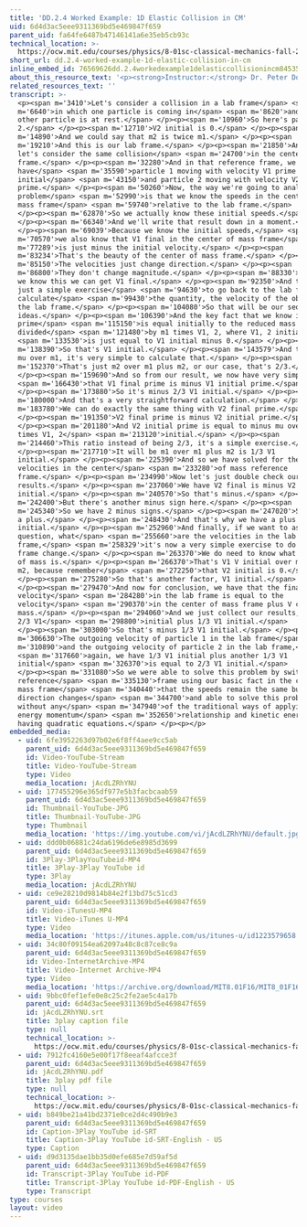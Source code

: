 ```yaml
---
title: 'DD.2.4 Worked Example: 1D Elastic Collision in CM'
uid: 6d4d3ac5eee9311369bd5e469847f659
parent_uid: fa64fe6487b47146141a6e35eb5cb93c
technical_location: >-
  https://ocw.mit.edu/courses/physics/8-01sc-classical-mechanics-fall-2016/week-9-collision-theory/dd.2.4-worked-example-1d-elastic-collision-in-cm/dd.2.4-worked-example-1d-elastic-collision-in-cm
short_url: dd.2.4-worked-example-1d-elastic-collision-in-cm
inline_embed_id: 76569626dd.2.4workedexample1delasticcollisionincm84535664
about_this_resource_text: '<p><strong>Instructor:</strong> Dr. Peter Dourmashkin</p>'
related_resources_text: ''
transcript: >-
  <p><span m='3410'>Let's consider a collision in a lab frame</span> <span
  m='6640'>in which one particle is coming in</span> <span m='8620'>and the
  other particle is at rest.</span> </p><p><span m='10960'>So here's particle
  2.</span> </p><p><span m='12710'>V2 initial is 0.</span> </p><p><span
  m='14890'>And we could say that m2 is twice m1.</span> </p><p><span
  m='19210'>And this is our lab frame.</span> </p><p><span m='21850'>And now
  let's consider the same collision</span> <span m='24700'>in the center of mass
  frame.</span> </p><p><span m='32280'>And in that reference frame, we
  have</span> <span m='35590'>particle 1 moving with velocity V1 prime
  initial</span> <span m='43150'>and particle 2 moving with velocity V2 initial
  prime.</span> </p><p><span m='50260'>Now, the way we're going to analyze this
  problem</span> <span m='52990'>is that we know the speeds in the center of
  mass frame</span> <span m='59740'>relative to the lab frame.</span>
  </p><p><span m='62870'>So we actually know these initial speeds.</span>
  </p><p><span m='66340'>And we'll write that result down in a moment.</span>
  </p><p><span m='69039'>Because we know the initial speeds,</span> <span
  m='70570'>we also know that V1 final in the center of mass frame</span> <span
  m='77289'>is just minus the initial velocity.</span> </p><p><span
  m='83234'>That's the beauty of the center of mass frame.</span> </p><p><span
  m='85150'>The velocities just change direction.</span> </p><p><span
  m='86800'>They don't change magnitude.</span> </p><p><span m='88330'>Because
  we know this we can get V1 final.</span> </p><p><span m='92350'>And then it's
  just a simple exercise</span> <span m='94630'>to go back to the lab frame to
  calculate</span> <span m='99430'>the quantity, the velocity of the object 1 in
  the lab frame.</span> </p><p><span m='104080'>So that will be our sequence of
  ideas.</span> </p><p><span m='106390'>And the key fact that we know is that V1
  prime</span> <span m='115150'>is equal initially to the reduced mass
  divided</span> <span m='121480'>by m1 times V1, 2, where V1, 2 initial</span>
  <span m='133530'>is just equal to V1 initial minus 0.</span> </p><p><span
  m='138390'>So that's V1 initial.</span> </p><p><span m='143579'>And the ratio,
  mu over m1, it's very simple to calculate that.</span> </p><p><span
  m='152370'>That's just m2 over m1 plus m2, or our case, that's 2/3.</span>
  </p><p><span m='159690'>And so from our result, we now have very simply</span>
  <span m='166430'>that V1 final prime is minus V1 initial prime.</span>
  </p><p><span m='173880'>So it's minus 2/3 V1 initial.</span> </p><p><span
  m='180000'>And that's a very straightforward calculation.</span> </p><p><span
  m='183780'>We can do exactly the same thing with V2 final prime.</span>
  </p><p><span m='191350'>V2 final prime is minus V2 initial prime.</span>
  </p><p><span m='201180'>And V2 initial prime is equal to minus mu over m2
  times V1, 2</span> <span m='213120'>initial.</span> </p><p><span
  m='214460'>This ratio instead of being 2/3, it's a simple exercise.</span>
  </p><p><span m='217710'>It will be m1 over m1 plus m2 is 1/3 V1
  initial.</span> </p><p><span m='225390'>And so we have solved for the final
  velocities in the center</span> <span m='233280'>of mass reference
  frame.</span> </p><p><span m='234990'>Now let's just double check our
  results.</span> </p><p><span m='237060'>We have V2 final is minus V2
  initial.</span> </p><p><span m='240570'>So that's minus.</span> </p><p><span
  m='242400'>But there's another minus sign here.</span> </p><p><span
  m='245340'>So we have 2 minus signs.</span> </p><p><span m='247020'>So that's
  a plus.</span> </p><p><span m='248430'>And that's why we have a plus 1/3 V1
  initial.</span> </p><p><span m='252960'>And finally, if we want to ask the
  question, what</span> <span m='255660'>are the velocities in the lab
  frame,</span> <span m='258329'>it's now a very simple exercise to do reference
  frame change.</span> </p><p><span m='263370'>We do need to know what V center
  of mass is.</span> </p><p><span m='266370'>That's V1 V initial over m1 plus
  m2, because remember</span> <span m='272250'>that V2 initial is 0.</span>
  </p><p><span m='275280'>So that's another factor, V1 initial.</span>
  </p><p><span m='279470'>And now for conclusion, we have that the final
  velocity</span> <span m='284280'>in the lab frame is equal to the
  velocity</span> <span m='290370'>in the center of mass frame plus V center of
  mass.</span> </p><p><span m='294060'>And we just collect our results, minus
  2/3 V1</span> <span m='298800'>initial plus 1/3 V1 initial.</span>
  </p><p><span m='303000'>So that's minus 1/3 V1 initial.</span> </p><p><span
  m='306630'>The outgoing velocity of particle 1 in the lab frame</span> <span
  m='310890'>and the outgoing velocity of particle 2 in the lab frame,</span>
  <span m='317660'>again, we have 1/3 V1 initial plus another 1/3 V1
  initial</span> <span m='326370'>is equal to 2/3 V1 initial.</span>
  </p><p><span m='331080'>So we were able to solve this problem by switching
  reference</span> <span m='335130'>frame using our basic fact in the center of
  mass frame</span> <span m='340440'>that the speeds remain the same but the
  direction changes</span> <span m='344700'>and able to solve this problem
  without any</span> <span m='347940'>of the traditional ways of applying the
  energy momentum</span> <span m='352650'>relationship and kinetic energy or
  having quadratic equations.</span> </p><p></p>
embedded_media:
  - uid: 6fe3952263d97b02e6f8ff4aee9cc5ab
    parent_uid: 6d4d3ac5eee9311369bd5e469847f659
    id: Video-YouTube-Stream
    title: Video-YouTube-Stream
    type: Video
    media_location: jAcdLZRhYNU
  - uid: 177455296e365df977e5b3facbcaab59
    parent_uid: 6d4d3ac5eee9311369bd5e469847f659
    id: Thumbnail-YouTube-JPG
    title: Thumbnail-YouTube-JPG
    type: Thumbnail
    media_location: 'https://img.youtube.com/vi/jAcdLZRhYNU/default.jpg'
  - uid: ddd0b06881c24da6196de6e8985d3699
    parent_uid: 6d4d3ac5eee9311369bd5e469847f659
    id: 3Play-3PlayYouTubeid-MP4
    title: 3Play-3Play YouTube id
    type: 3Play
    media_location: jAcdLZRhYNU
  - uid: ce9e28210d9814b84e2f13bd75c51cd3
    parent_uid: 6d4d3ac5eee9311369bd5e469847f659
    id: Video-iTunesU-MP4
    title: Video-iTunes U-MP4
    type: Video
    media_location: 'https://itunes.apple.com/us/itunes-u/id1223579658'
  - uid: 34c80f09154ea62097a48c8c87ce8c9a
    parent_uid: 6d4d3ac5eee9311369bd5e469847f659
    id: Video-InternetArchive-MP4
    title: Video-Internet Archive-MP4
    type: Video
    media_location: 'https://archive.org/download/MIT8.01F16/MIT8_01F16_DD_CMframe4_360p.mp4'
  - uid: 9bbc0fef1efe0e8c25c2fe2ae5c4a17b
    parent_uid: 6d4d3ac5eee9311369bd5e469847f659
    id: jAcdLZRhYNU.srt
    title: 3play caption file
    type: null
    technical_location: >-
      https://ocw.mit.edu/courses/physics/8-01sc-classical-mechanics-fall-2016/week-9-collision-theory/dd.2.4-worked-example-1d-elastic-collision-in-cm/dd.2.4-worked-example-1d-elastic-collision-in-cm/jAcdLZRhYNU.srt
  - uid: 7912fc4160e5e00f17f8eeaf4afcce3f
    parent_uid: 6d4d3ac5eee9311369bd5e469847f659
    id: jAcdLZRhYNU.pdf
    title: 3play pdf file
    type: null
    technical_location: >-
      https://ocw.mit.edu/courses/physics/8-01sc-classical-mechanics-fall-2016/week-9-collision-theory/dd.2.4-worked-example-1d-elastic-collision-in-cm/dd.2.4-worked-example-1d-elastic-collision-in-cm/jAcdLZRhYNU.pdf
  - uid: b849be21a41bd2371e0ce2d4c490b9e3
    parent_uid: 6d4d3ac5eee9311369bd5e469847f659
    id: Caption-3Play YouTube id-SRT
    title: Caption-3Play YouTube id-SRT-English - US
    type: Caption
  - uid: d9d3135dae1bb35d0efe685e7d59af5d
    parent_uid: 6d4d3ac5eee9311369bd5e469847f659
    id: Transcript-3Play YouTube id-PDF
    title: Transcript-3Play YouTube id-PDF-English - US
    type: Transcript
type: courses
layout: video
---
```

